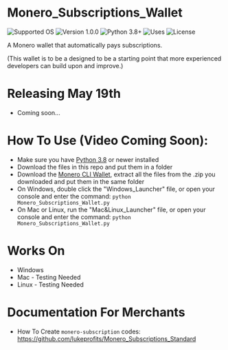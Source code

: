 # Monero_Subscriptions_Wallet
![Supported OS](https://img.shields.io/badge/Supported%20OS-Windows%20/%20Mac%20/%20Linux-blueviolet.svg)
![Version 1.0.0](https://img.shields.io/badge/Version-1.0.0-blue.svg)
![Python 3.8+](https://img.shields.io/badge/Python-3.8+-brightgreen.svg)
![Uses](https://img.shields.io/badge/Uses-Monero%20RPC-orange.svg)
![License](https://img.shields.io/badge/License-MIT-yellow.svg)

A Monero wallet that automatically pays subscriptions. 

(This wallet is to be a designed to be a starting point that more experienced developers can build upon and improve.)


# Releasing May 19th
- Coming soon... 

# How To Use (Video Coming Soon):
* Make sure you have [Python 3.8](https://www.python.org/downloads/) or newer installed
* Download the files in this repo and put them in a folder
* Download the [Monero CLI Wallet](https://www.getmonero.org/downloads/#cli), extract all the files from the .zip you downloaded and put them in the same folder
* On Windows, double click the "Windows_Launcher" file, or open your console and enter the command: `python Monero_Subscriptions_Wallet.py`
* On Mac or Linux, run the "Mac&Linux_Launcher" file, or open your console and enter the command: `python Monero_Subscriptions_Wallet.py`


# Works On
- Windows
- Mac - Testing Needed
- Linux - Testing Needed

# Documentation For Merchants
- How To Create `monero-subscription` codes: https://github.com/lukeprofits/Monero_Subscriptions_Standard
